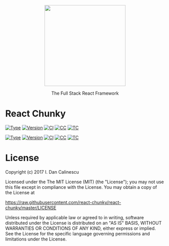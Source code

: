 <p align="center">
  <a href="https://github.com/react-chunky/react-chunky">
    <img height="256" src="https://raw.githubusercontent.com/react-chunky/react-chunky/master/logo.png">
  </a>
  <p align="center"> The Full Stack React Framework </p>
</p>

# React Chunky
[![Type](https://img.shields.io/badge/chunky-core-blue.svg)](https://github.com/react-chunky/react-chunky)
[![Version](https://img.shields.io/npm/v/react-chunky.svg)](https://www.npmjs.com/package/react-chunky)
[![CI](https://travis-ci.org/react-chunky/react-chunky.svg?branch=master)](https://travis-ci.org/react-chunky/react-chunky)
[![CC](https://codeclimate.com/github/react-chunky/react-chunky/badges/gpa.svg)](https://codeclimate.com/github/react-chunky/react-chunky)
[![TC](https://codeclimate.com/github/react-chunky/react-chunky/badges/coverage.svg)](https://codeclimate.com/github/react-chunky/react-chunky)

[![Type](https://img.shields.io/badge/chunky-mobile-blue.svg)](https://github.com/react-chunky/react-native-chunky)
[![Version](https://img.shields.io/npm/v/react-native-chunky.svg)](https://www.npmjs.com/package/react-native-chunky)
[![CI](https://travis-ci.org/react-chunky/react-native-chunky.svg?branch=master)](https://travis-ci.org/react-chunky/react-native-chunky)
[![CC](https://codeclimate.com/github/react-chunky/react-native-chunky/badges/gpa.svg)](https://codeclimate.com/github/react-chunky/react-native-chunky)
[![TC](https://codeclimate.com/github/react-chunky/react-native-chunky/badges/coverage.svg)](https://codeclimate.com/github/react-chunky/react-native-chunky)

# License

Copyright (c) 2017 I. Dan Calinescu

 Licensed under the The MIT License (MIT) (the "License");
 you may not use this file except in compliance with the License.
 You may obtain a copy of the License at

 https://raw.githubusercontent.com/react-chunky/react-chunky/master/LICENSE

 Unless required by applicable law or agreed to in writing, software
 distributed under the License is distributed on an "AS IS" BASIS,
 WITHOUT WARRANTIES OR CONDITIONS OF ANY KIND, either express or implied.
 See the License for the specific language governing permissions and
 limitations under the License.
